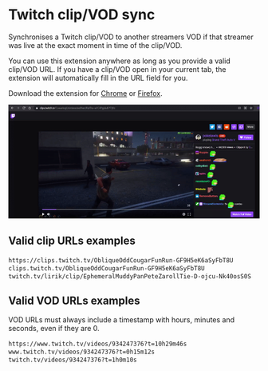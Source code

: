 # Twitch clip/VOD sync
Synchronises a Twitch clip/VOD to another streamers VOD if that streamer was live at the exact moment in time of the clip/VOD.

You can use this extension anywhere as long as you provide a valid clip/VOD URL. If you have a clip/VOD open in your current tab, the extension will automatically fill in the URL field for you.

Download the extension for [Chrome](https://chrome.google.com/webstore/detail/twitch-clipvod-sync/iolfhmhipbbpacmhhffkjelgkadnffid) or [Firefox](https://addons.mozilla.org/en-US/firefox/addon/twitch-clip-vod-sync).

![extension](chrome-extension/images/extension.gif)

## Valid clip URLs examples

```
https://clips.twitch.tv/ObliqueOddCougarFunRun-GF9H5eK6aSyFbT8U
clips.twitch.tv/ObliqueOddCougarFunRun-GF9H5eK6aSyFbT8U
twitch.tv/lirik/clip/EphemeralMuddyPanPeteZarollTie-D-ojcu-Nk40osS0S
```

## Valid VOD URLs examples
VOD URLs must always include a timestamp with hours, minutes and seconds, even if they are 0.

```
https://www.twitch.tv/videos/934247376?t=10h29m46s
www.twitch.tv/videos/934247376?t=0h15m12s
twitch.tv/videos/934247376?t=1h0m10s
```
